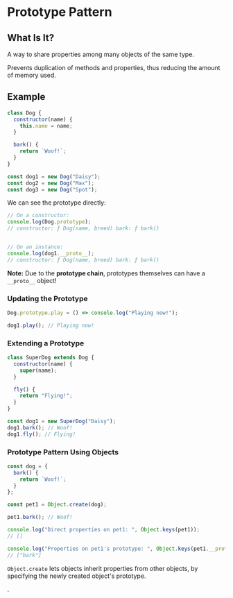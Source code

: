# Prototype Pattern

## What Is It?

A way to share properties among many objects of the same type.

Prevents duplication of methods and properties, thus reducing the amount of memory used.

## Example

```js
class Dog {
  constructor(name) {
    this.name = name;
  }

  bark() {
    return `Woof!`;
  }
}

const dog1 = new Dog("Daisy");
const dog2 = new Dog("Max");
const dog3 = new Dog("Spot");
```

We can see the prototype directly:
```js
// On a constructor:
console.log(Dog.prototype);
// constructor: ƒ Dog(name, breed) bark: ƒ bark()


// On an instance:
console.log(dog1.__proto__);
// constructor: ƒ Dog(name, breed) bark: ƒ bark()
```

**Note:** Due to the **prototype chain**, prototypes themselves can have a `__proto__` object!

### Updating the Prototype
```js
Dog.prototype.play = () => console.log("Playing now!");

dog1.play(); // Playing now!
```

### Extending a Prototype
```js
class SuperDog extends Dog {
  constructor(name) {
    super(name);
  }

  fly() {
    return "Flying!";
  }
}

const dog1 = new SuperDog("Daisy");
dog1.bark(); // Woof!
dog1.fly(); // Flying!
```

### Prototype Pattern Using Objects

```js
const dog = {
  bark() {
    return `Woof!`;
  }
};

const pet1 = Object.create(dog);

pet1.bark(); // Woof!

console.log("Direct properties on pet1: ", Object.keys(pet1));
// []

console.log("Properties on pet1's prototype: ", Object.keys(pet1.__proto__));
// ["bark"]

```

`Object.create` lets objects inherit properties from other objects, by specifying the newly created object's prototype.

.